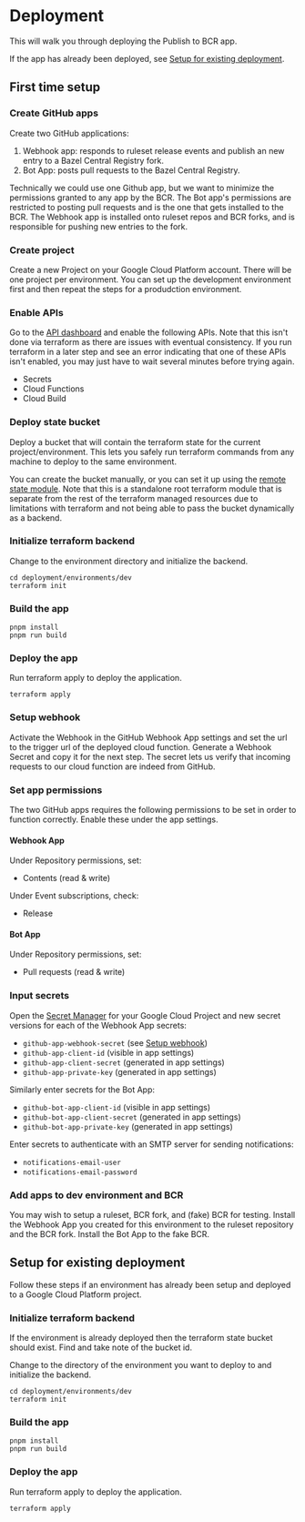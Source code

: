 # Deployment

This will walk you through deploying the Publish to BCR app.

If the app has already been deployed, see [Setup for existing deployment](#setup-for-existing-deployment).

## First time setup

### Create GitHub apps

Create two GitHub applications:

1. Webhook app: responds to ruleset release events and publish an new entry to a Bazel Central Registry fork.
2. Bot App: posts pull requests to the Bazel Central Registry.

Technically we could use one Github app, but we want to minimize the permissions granted to any
app by the BCR. The Bot app's permissions are restricted to posting pull requests and is the one
that gets installed to the BCR. The Webhook app is installed onto ruleset repos and BCR forks, and
is responsible for pushing new entries to the fork.

### Create project

Create a new Project on your Google Cloud Platform account. There will be one project per environment. You can
set up the development environment first and then repeat the steps for a produdction environment.

### Enable APIs

Go to the [API dashboard](https://console.cloud.google.com/apis/) and enable the following APIs. Note that this
isn't done via terraform as there are issues with eventual consistency. If you run terraform in a later step
and see an error indicating that one of these APIs isn't enabled, you may just have to wait several minutes before
trying again.

- Secrets
- Cloud Functions
- Cloud Build

### Deploy state bucket

Deploy a bucket that will contain the terraform state for the current project/environment. This lets you safely
run terraform commands from any machine to deploy to the same environment.

You can create the bucket manually, or you can set it up using the [remote state module](modules/remote-state/).
Note that this is a standalone root terraform module that is separate from the rest of the terraform managed
resources due to limitations with terraform and not being able to pass the bucket dynamically as a backend.

### Initialize terraform backend

Change to the environment directory and initialize the backend.

```shell
cd deployment/environments/dev
terraform init
```

### Build the app

```shell
pnpm install
pnpm run build
```

### Deploy the app

Run terraform apply to deploy the application.

```shell
terraform apply
```

### Setup webhook

Activate the Webhook in the GitHub Webhook App settings and set the url to the trigger url of the deployed cloud function.
Generate a Webhook Secret and copy it for the next step. The secret lets us verify that incoming requests to our
cloud function are indeed from GitHub.

### Set app permissions

The two GitHub apps requires the following permissions to be set in order to function correctly.
Enable these under the app settings.

#### Webhook App

Under Repository permissions, set:

- Contents (read & write)

Under Event subscriptions, check:

- Release

#### Bot App

Under Repository permissions, set:

- Pull requests (read & write)

### Input secrets

Open the [Secret Manager](https://console.cloud.google.com/security/secret-manager) for your Google Cloud Project
and new secret versions for each of the Webhook App secrets:

- `github-app-webhook-secret` (see [Setup webhook](#setup-webhook))
- `github-app-client-id` (visible in app settings)
- `github-app-client-secret` (generated in app settings)
- `github-app-private-key` (generated in app settings)

Similarly enter secrets for the Bot App:

- `github-bot-app-client-id` (visible in app settings)
- `github-bot-app-client-secret` (generated in app settings)
- `github-bot-app-private-key` (generated in app settings)

Enter secrets to authenticate with an SMTP server for sending notifications:

- `notifications-email-user`
- `notifications-email-password`

### Add apps to dev environment and BCR

You may wish to setup a ruleset, BCR fork, and (fake) BCR for testing. Install the Webhook App you
created for this environment to the ruleset repository and the BCR fork. Install the Bot App to
the fake BCR.

## Setup for existing deployment

Follow these steps if an environment has already been setup and deployed to a Google Cloud Platform project.

### Initialize terraform backend

If the environment is already deployed then the terraform state bucket should exist.
Find and take note of the bucket id.

Change to the directory of the environment you want to deploy to and initialize the backend.

```shell
cd deployment/environments/dev
terraform init
```

### Build the app

```shell
pnpm install
pnpm run build
```

### Deploy the app

Run terraform apply to deploy the application.

```shell
terraform apply
```
